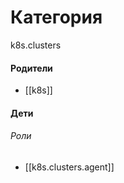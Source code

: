 # Категория

k8s.clusters


#### Родители

- [[k8s]]


#### Дети

###### Роли
- [[k8s.clusters.agent]]
